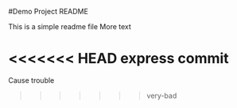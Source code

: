 #Demo Project README

This is a simple readme file
More text

<<<<<<< HEAD
express commit
=======
Cause trouble
>>>>>>> very-bad
